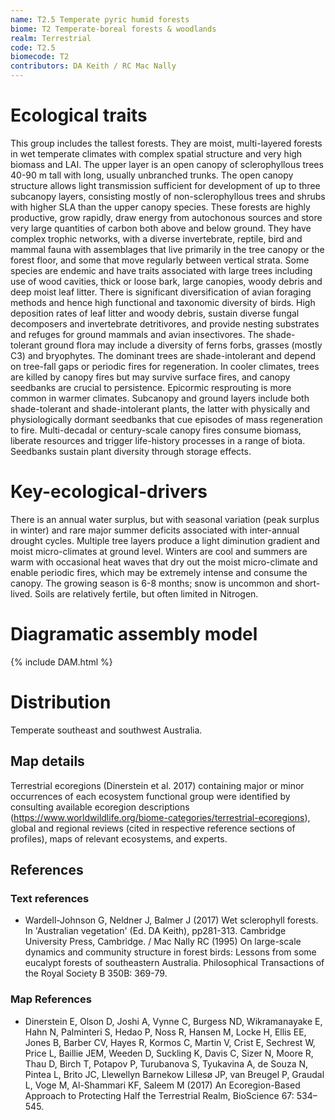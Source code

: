 ```yaml
---
name: T2.5 Temperate pyric humid forests
biome: T2 Temperate-boreal forests & woodlands
realm: Terrestrial
code: T2.5
biomecode: T2
contributors: DA Keith / RC Mac Nally
---
```


# Ecological traits

This group includes the tallest forests. They are moist, multi-layered forests in wet temperate climates with complex spatial structure and very high biomass and LAI. The upper layer is an open canopy of sclerophyllous trees 40-90 m tall with long, usually unbranched trunks. The open canopy structure allows light transmission sufficient for development of up to three subcanopy layers, consisting mostly of non-sclerophyllous trees and shrubs with higher SLA than the upper canopy species. These forests are highly productive, grow rapidly, draw energy from autochonous sources and store very large quantities of carbon both above and below ground. They have complex trophic networks, with a diverse invertebrate, reptile, bird and mammal fauna with assemblages that live primarily in the tree canopy or the forest floor, and some that move regularly between vertical strata. Some species are endemic and have traits associated with large trees including use of wood cavities, thick or loose bark, large canopies, woody debris and deep moist leaf litter. There is significant diversification of avian foraging methods and hence high functional and taxonomic diversity of birds. High deposition rates of leaf litter and woody debris, sustain diverse fungal decomposers and invertebrate detritivores, and provide nesting substrates and refuges for ground mammals and avian insectivores. The shade-tolerant ground flora may include a diversity of ferns forbs, grasses (mostly C3) and bryophytes. The dominant trees are shade-intolerant and depend on tree-fall gaps or periodic fires for regeneration. In cooler climates, trees are killed by canopy fires but may survive surface fires, and canopy seedbanks are crucial to persistence. Epicormic resprouting is more common in warmer climates. Subcanopy and ground layers include both shade-tolerant and shade-intolerant plants, the latter with physically and physiologically dormant seedbanks that cue episodes of mass regeneration to fire. Multi-decadal or century-scale canopy fires consume biomass, liberate resources and trigger life-history processes in a range of biota.  Seedbanks sustain plant diversity through storage effects.

# Key-ecological-drivers

There is an annual water surplus, but with seasonal variation (peak surplus in winter) and rare major summer deficits associated with inter-annual drought cycles.  Multiple tree layers produce a light diminution gradient and moist micro-climates at ground level. Winters are cool and summers are warm with occasional heat waves that dry out the moist micro-climate and enable periodic fires, which may be extremely intense and consume the canopy. The growing season is 6-8 months; snow is uncommon and short-lived. Soils are relatively fertile, but often limited in Nitrogen.

# Diagramatic assembly model

{% include DAM.html %}

# Distribution

Temperate southeast and southwest Australia.

## Map details

Terrestrial ecoregions (Dinerstein et al. 2017) containing major or minor occurrences of each ecosystem functional group were identified by consulting available ecoregion descriptions (https://www.worldwildlife.org/biome-categories/terrestrial-ecoregions), global and regional reviews (cited in respective reference sections of profiles), maps of relevant ecosystems, and experts.

## References
### Text references
* Wardell-Johnson G, Neldner J, Balmer J (2017) Wet sclerophyll forests. In 'Australian vegetation' (Ed. DA Keith), pp281-313. Cambridge University Press, Cambridge. / Mac Nally RC (1995) On large-scale dynamics and community structure in forest birds: Lessons from some eucalypt forests of southeastern Australia. Philosophical Transactions of the Royal Society B 350B: 369-79.
### Map References
* Dinerstein E, Olson D, Joshi A, Vynne C, Burgess ND, Wikramanayake E, Hahn N, Palminteri S, Hedao P, Noss R, Hansen M, Locke H, Ellis EE, Jones B, Barber CV, Hayes R, Kormos C, Martin V, Crist E, Sechrest W, Price L, Baillie JEM, Weeden D, Suckling K, Davis C, Sizer N, Moore R, Thau D, Birch T, Potapov P, Turubanova S, Tyukavina A, de Souza N, Pintea L, Brito JC, Llewellyn Barnekow Lillesø JP, van Breugel P, Graudal L, Voge M, Al-Shammari KF, Saleem M (2017) An Ecoregion-Based Approach to Protecting Half the Terrestrial Realm, BioScience 67: 534–545.
